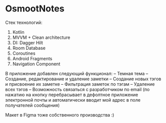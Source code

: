 # OsmootNotes

Стек технологий:

1. Kotlin
2. MVVM + Clean architecture
3. DI: Dagger Hilt
4. Room Database
5. Coroutines
6. Android Fragments
7. Navigation Component

В приложение добавлен следующий функционал:
– Темная тема
– Создание, редактирование и удаление заметки
– Создание новых тэгов и присвоение их заметке
– Фильтрация заметок по тэгам
– Удаление всех тэгов
– Возможность связаться с разработчиком по email (по нажатию на кнопку перебрасывает в дефолтное приложение электронной почты и автоматически вводит мой адрес в поле получателей сообщения)

Макет в Figma тоже собственного производства :)
